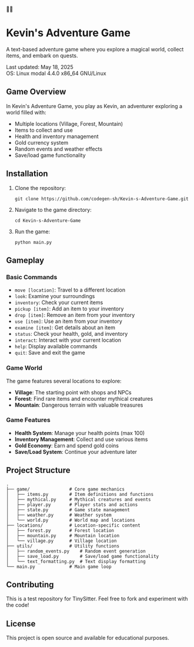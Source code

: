 🌈🌈
# Kevin's Adventure Game

A text-based adventure game where you explore a magical world, collect items, and embark on quests.

Last updated: May 18, 2025  
OS: Linux modal 4.4.0 x86_64 GNU/Linux

## Game Overview

In Kevin's Adventure Game, you play as Kevin, an adventurer exploring a world filled with:
- Multiple locations (Village, Forest, Mountain)
- Items to collect and use
- Health and inventory management
- Gold currency system
- Random events and weather effects
- Save/load game functionality

## Installation

1. Clone the repository:
   ```
   git clone https://github.com/codegen-sh/Kevin-s-Adventure-Game.git
   ```

2. Navigate to the game directory:
   ```
   cd Kevin-s-Adventure-Game
   ```

3. Run the game:
   ```
   python main.py
   ```

## Gameplay

### Basic Commands
- `move [location]`: Travel to a different location
- `look`: Examine your surroundings
- `inventory`: Check your current items
- `pickup [item]`: Add an item to your inventory
- `drop [item]`: Remove an item from your inventory
- `use [item]`: Use an item from your inventory
- `examine [item]`: Get details about an item
- `status`: Check your health, gold, and inventory
- `interact`: Interact with your current location
- `help`: Display available commands
- `quit`: Save and exit the game

### Game World
The game features several locations to explore:
- **Village**: The starting point with shops and NPCs
- **Forest**: Find rare items and encounter mythical creatures
- **Mountain**: Dangerous terrain with valuable treasures

### Game Features
- **Health System**: Manage your health points (max 100)
- **Inventory Management**: Collect and use various items
- **Gold Economy**: Earn and spend gold coins
- **Save/Load System**: Continue your adventure later

## Project Structure
```
.
├── game/               # Core game mechanics
│   ├── items.py        # Item definitions and functions
│   ├── mythical.py     # Mythical creatures and events
│   ├── player.py       # Player stats and actions
│   ├── state.py        # Game state management
│   ├── weather.py      # Weather system
│   └── world.py        # World map and locations
├── locations/          # Location-specific content
│   ├── forest.py       # Forest location
│   ├── mountain.py     # Mountain location
│   └── village.py      # Village location
├── utils/              # Utility functions
│   ├── random_events.py    # Random event generation
│   ├── save_load.py        # Save/load game functionality
│   └── text_formatting.py  # Text display formatting
└── main.py             # Main game loop
```

## Contributing
This is a test repository for TinySitter. Feel free to fork and experiment with the code!

## License
This project is open source and available for educational purposes.

